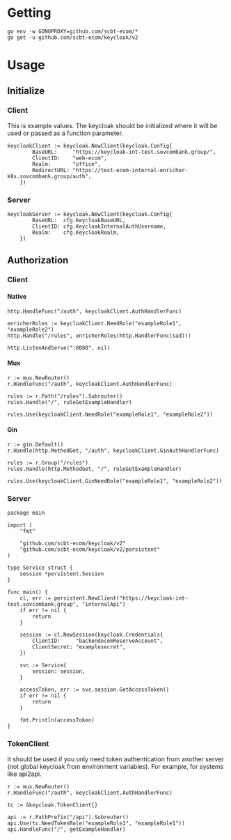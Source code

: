 # Getting #
```
go env -w GONOPROXY=github.com/scbt-ecom/*
go get -u github.com/scbt-ecom/keycloak/v2
```

# Usage #
## Initialize ##

### Client ###
This is example values. The keycloak should be initialized where it will be used or passed as a function parameter. 
```
keycloakClient := keycloak.NewClient(keycloak.Config{
		BaseURL:     "https://keycloak-int-test.sovcombank.group/",
		ClientID:    "web-ecom",
		Realm:       "office",
		RedirectURL: "https://test-ecom-internal-enricher-k8s.sovcombank.group/auth",
	})
```

### Server ###
```
keycloakServer := keycloak.NewClient(keycloak.Config{
        BaseURL:  cfg.KeycloakBaseURL,
        ClientID: cfg.KeycloakInternalAuthUsername,
        Realm:    cfg.KeycloakRealm,
    })
```
## Authorization ##
### Client ###
#### Native ####
```
http.HandleFunc("/auth", keycloakClient.AuthHandlerFunc)

enricherRoles := keycloakClient.NeedRole("exampleRole1", "exampleRole2")
http.Handle("/rules", enricherRoles(http.HandlerFunc(sad)))

http.ListenAndServe(":8080", nil)
```
#### Mux ####
```
r := mux.NewRouter()
r.HandleFunc("/auth", keycloakClient.AuthHandlerFunc)

rules := r.Path("/rules").Subrouter()
rules.Handle("/", ruleGetExampleHandler)

rules.Use(keycloakClient.NeedRole("exampleRole1", "exampleRole2"))
```
#### Gin ####
```
r := gin.Default()
r.Handle(http.MethodGet, "/auth", keycloakClient.GinAuthHandlerFunc)

rules := r.Group("/rules")
rules.Handle(http.MethodGet, "/", ruleGetExampleHandler)

rules.Use(keycloakClient.GinNeedRole("exampleRole1", "exampleRole2"))
```
### Server ###
```
package main

import (
	"fmt"

	"github.com/scbt-ecom/keycloak/v2"
	"github.com/scbt-ecom/keycloak/v2/persistent"
)

type Service struct {
	session *persistent.Session
}

func main() {
	cl, err := persistent.NewClient("https://keycloak-int-test.sovcombank.group", "internalApi")
	if err != nil {
		return
	}

	session := cl.NewSession(keycloak.Credentials{
		ClientID:     "backendecomReserveAccount",
		ClientSecret: "examplesecret",
	})

	svc := Service{
		session: session,
	}

	accessToken, err := svc.session.GetAccessToken()
	if err != nil {
		return
	}

	fmt.Println(accessToken)
}

```

### TokenClient ###
It should be used if you only need token authentication from another server (not global keycloak from environment variables).
For example, for systems like api2api.  
```
r := mux.NewRouter()
r.HandleFunc("/auth", keycloakClient.AuthHandlerFunc)

tc := &keycloak.TokenClient{}

api := r.PathPrefix("/api").Subrouter()
api.Use(tc.NeedTokenRole("exampleRole1", "exampleRole1"))
api.HandleFunc("/", getExampleHandler)
```
